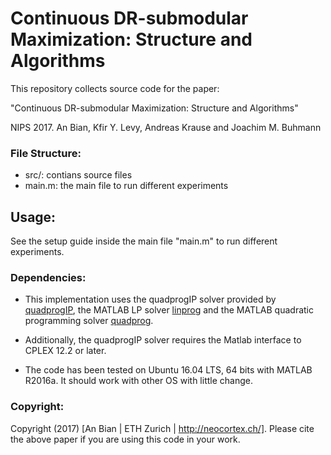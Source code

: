 # Continuous DR-submodular Maximization: Structure and Algorithms


This repository collects source code for the paper:

"Continuous DR-submodular Maximization: Structure and Algorithms"

NIPS 2017. An Bian, Kfir Y. Levy, Andreas Krause and Joachim M. Buhmann

### File Structure:

 - src/:  contians source files
 - main.m: the main file to run different experiments

## Usage:

See the setup guide inside the main file "main.m" to run different
experiments.


### Dependencies:

 - This implementation uses the quadprogIP solver provided by  [quadprogIP](https://github.com/xiawei918/quadprogIP), the MATLAB LP solver [linprog](https://ch.mathworks.com/help/optim/ug/linprog.html) and the
 MATLAB quadratic programming solver [quadprog](https://ch.mathworks.com/help/optim/ug/quadprog.html).

 - Additionally, the quadprogIP solver requires the Matlab interface to
 CPLEX 12.2 or later.

 - The code has been tested on Ubuntu 16.04 LTS, 64 bits with MATLAB R2016a. It should work with other OS with little change.

### Copyright:

 Copyright (2017) [An Bian | ETH Zurich | http://neocortex.ch/].
 Please cite the above paper if you are using this code in your work.
